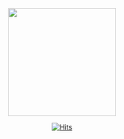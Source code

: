 <div align="center">

<a href="https://github.com/devxb/gitanimals">
  <img src="https://render.gitanimals.org/farms/daunJJ" height="220em"/>
</a>

[![Hits](https://hits.seeyoufarm.com/api/count/incr/badge.svg?url=https%3A%2F%2Fgithub.com%2FdaunJJ&count_bg=%23EBD6FF&title_bg=%23BF7BFF&icon=smugmug.svg&icon_color=%23282828&title=hits&edge_flat=false)](https://hits.seeyoufarm.com)

</div>
